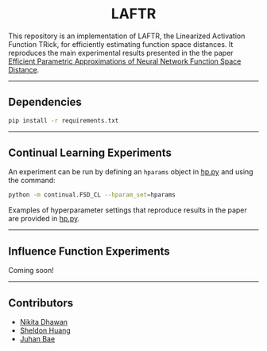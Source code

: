 <div align="center">    

# LAFTR

</div>

This repository is an implementation of LAFTR, the Linearized Activation Function TRick, for efficiently estimating function space distances. It reproduces the main experimental results presented in the the paper [Efficient Parametric Approximations of Neural Network Function Space Distance](https://arxiv.org/abs/2302.03519). 

______________________________________________________________________

## Dependencies

```bash
pip install -r requirements.txt
 ```

______________________________________________________________________

## Continual Learning Experiments

An experiment can be run by defining an `hparams` object in [hp.py](https://github.com/nikitadhawan/laftr/blob/main/continual/hparams/base_hparams/hp.py) and using the command:

```bash
python -m continual.FSD_CL --hparam_set=hparams
```

Examples of hyperparameter settings that reproduce results in the paper are provided in [hp.py](https://github.com/nikitadhawan/laftr/continual/hparams/base_hparams/hp.py).

______________________________________________________________________

## Influence Function Experiments

Coming soon!

______________________________________________________________________


## Contributors

- [Nikita Dhawan](http://www.cs.toronto.edu/~nikita/)
- [Sheldon Huang](https://www.cs.toronto.edu/~huang/)
- [Juhan Bae](https://www.juhanbae.com/)
